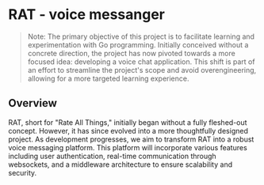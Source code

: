 # RAT - voice messanger 

> Note: The primary objective of this project is to facilitate learning and experimentation with Go programming. Initially conceived without a concrete direction, the project has now pivoted towards a more focused idea: developing a voice chat application. This shift is part of an effort to streamline the project's scope and avoid overengineering, allowing for a more targeted learning experience.

## Overview

RAT, short for "Rate All Things," initially began without a fully fleshed-out concept. However, it has since evolved into a more thoughtfully designed project. As development progresses, we aim to transform RAT into a robust voice messaging platform. This platform will incorporate various features including user authentication, real-time communication through websockets, and a middleware architecture to ensure scalability and security.

